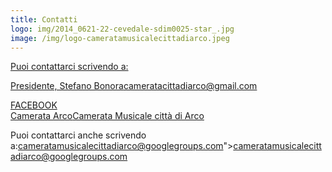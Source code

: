 ```yaml
---
title: Contatti
logo: img/2014_0621-22-cevedale-sdim0025-star_.jpg
image: /img/logo-cameratamusicalecittadiarco.jpeg
---
```

[Puoi contattarci scrivendo a:](https://www.google.com/maps/place//data=!4m2!3m1!1s0x47820ebbcbbe1d47:0x9193f1d10b3afe45?sa=X&ved=1t:8290&ictx=111)

[Presidente, Stefano Bonora](https://www.google.com/maps/place//data=!4m2!3m1!1s0x47820ebbcbbe1d47:0x9193f1d10b3afe45?sa=X&ved=1t:8290&ictx=111)[cameratacittadiarco@gmail.com](https://www.google.com/maps/place//data=!4m2!3m1!1s0x47820ebbcbbe1d47:0x9193f1d10b3afe45?sa=X&ved=1t:8290&ictx=111)

[FACEBOOK](https://www.google.com/maps/place//data=!4m2!3m1!1s0x47820ebbcbbe1d47:0x9193f1d10b3afe45?sa=X&ved=1t:8290&ictx=111)\
[](https://www.google.com/maps/place//data=!4m2!3m1!1s0x47820ebbcbbe1d47:0x9193f1d10b3afe45?sa=X&ved=1t:8290&ictx=111)[Camerata Arco](https://www.google.com/maps/place//data=!4m2!3m1!1s0x47820ebbcbbe1d47:0x9193f1d10b3afe45?sa=X&ved=1t:8290&ictx=111)[Camerata Musicale città di Arco](https://www.google.com/maps/place//data=!4m2!3m1!1s0x47820ebbcbbe1d47:0x9193f1d10b3afe45?sa=X&ved=1t:8290&ictx=111)[](https://www.google.com/maps/place//data=!4m2!3m1!1s0x47820ebbcbbe1d47:0x9193f1d10b3afe45?sa=X&ved=1t:8290&ictx=111)

Puoi contattarci anche scrivendo a:cameratamusicalecittadiarco@googlegroups.com">cameratamusicalecittadiarco@googlegroups.com</a>